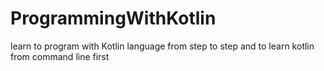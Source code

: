 # ProgrammingWithKotlin
learn to program with Kotlin language
from step to step and to learn kotlin from command line first
